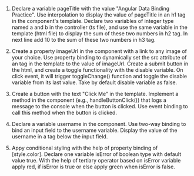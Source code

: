 
1. Declare a variable pageTitle with the value "Angular Data Binding Practice". Use interpolation to display the value of pageTitle in an h1 tag in the component's template. Declare two variables of integer type named a and b in the controller (ts file), and use the same variable in the template (html file) to display the sum of these two numbers in h2 tag. In next line add 10 to the sum of these two numbers in h3 tag.

2. Create a property imageUrl in the component with a link to any image of your choice. Use property binding to dynamically set the src attribute of an  tag in the template to the value of imageUrl. Create a submit button in the html, and create a toggle functionality with the disable variable. On click event, it will trigger toggleChange() function and toggle the disable variable from its last value. Take by default disable variable as false.

3. Create a button with the text "Click Me" in the template. Implement a method in the component (e.g., handleButtonClick()) that logs a message to the console when the button is clicked. Use event binding to call this method when the button is clicked.

4. Declare a variable username in the component. Use two-way binding to bind an input field to the username variable. Display the value of the username in a tag below the input field.

5. Appy conditional styling with the help of property binding of [style.color]. Declare one variable isError of boolean type with default value true. With the help of tertiary operator based on isError variable apply red, if isError is true or else apply green when isError is false.

